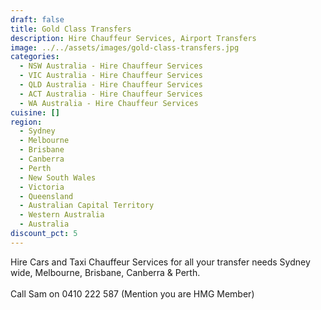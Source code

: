 ```yaml
---
draft: false
title: Gold Class Transfers
description: Hire Chauffeur Services, Airport Transfers
image: ../../assets/images/gold-class-transfers.jpg
categories:
  - NSW Australia - Hire Chauffeur Services
  - VIC Australia - Hire Chauffeur Services
  - QLD Australia - Hire Chauffeur Services
  - ACT Australia - Hire Chauffeur Services
  - WA Australia - Hire Chauffeur Services
cuisine: []
region:
  - Sydney
  - Melbourne
  - Brisbane
  - Canberra
  - Perth
  - New South Wales
  - Victoria
  - Queensland
  - Australian Capital Territory
  - Western Australia
  - Australia
discount_pct: 5
---
```


Hire Cars and Taxi Chauffeur Services for all your transfer needs Sydney wide, Melbourne, Brisbane, Canberra & Perth.\
\
Call Sam on 0410 222 587 (Mention you are HMG Member)
